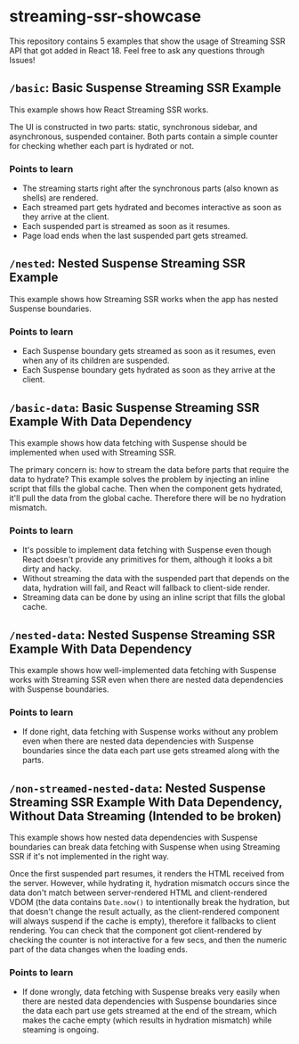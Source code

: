 # streaming-ssr-showcase

This repository contains 5 examples that show the usage of Streaming SSR API that got added in React 18.
Feel free to ask any questions through Issues!

## `/basic`: Basic Suspense Streaming SSR Example

This example shows how React Streaming SSR works.

The UI is constructed in two parts: static, synchronous sidebar, and asynchronous, suspended container.
Both parts contain a simple counter for checking whether each part is hydrated or not.

### Points to learn

- The streaming starts right after the synchronous parts (also known as shells) are rendered.
- Each streamed part gets hydrated and becomes interactive as soon as they arrive at the client.
- Each suspended part is streamed as soon as it resumes.
- Page load ends when the last suspended part gets streamed.

## `/nested`: Nested Suspense Streaming SSR Example

This example shows how Streaming SSR works when the app has nested Suspense boundaries.

### Points to learn

- Each Suspense boundary gets streamed as soon as it resumes, even when any of its children are suspended.
- Each Suspense boundary gets hydrated as soon as they arrive at the client.

## `/basic-data`: Basic Suspense Streaming SSR Example With Data Dependency

This example shows how data fetching with Suspense should be implemented when used with Streaming SSR.

The primary concern is: how to stream the data before parts that require the data to hydrate? This example solves the problem by injecting an inline script that fills the global cache. Then when the component gets hydrated, it'll pull the data from the global cache. Therefore there will be no hydration mismatch.

### Points to learn

- It's possible to implement data fetching with Suspense even though React doesn't provide any primitives for them, although it looks a bit dirty and hacky.
- Without streaming the data with the suspended part that depends on the data, hydration will fail, and React will fallback to client-side render.
- Streaming data can be done by using an inline script that fills the global cache.

## `/nested-data`: Nested Suspense Streaming SSR Example With Data Dependency

This example shows how well-implemented data fetching with Suspense works with Streaming SSR even when there are nested data dependencies with Suspense boundaries.

### Points to learn

- If done right, data fetching with Suspense works without any problem even when there are nested data dependencies with Suspense boundaries since the data each part use gets streamed along with the parts.

## `/non-streamed-nested-data`: Nested Suspense Streaming SSR Example With Data Dependency, Without Data Streaming (Intended to be broken)

This example shows how nested data dependencies with Suspense boundaries can break data fetching with Suspense when using Streaming SSR if it's not implemented in the right way.

Once the first suspended part resumes, it renders the HTML received from the server. However, while hydrating it, hydration mismatch occurs since the data don't match between server-rendered HTML and client-rendered VDOM (the data contains `Date.now()` to intentionally break the hydration, but that doesn't change the result actually, as the client-rendered component will always suspend if the cache is empty), therefore it fallbacks to client rendering. You can check that the component got client-rendered by checking the counter is not interactive for a few secs, and then the numeric part of the data changes when the loading ends.

### Points to learn

- If done wrongly, data fetching with Suspense breaks very easily when there are nested data dependencies with Suspense boundaries since the data each part use gets streamed at the end of the stream, which makes the cache empty (which results in hydration mismatch) while steaming is ongoing.
